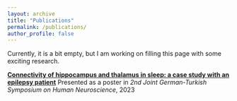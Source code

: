 ```yaml
---
layout: archive
title: "Publications"
permalink: /publications/
author_profile: false
---
```


Currently, it is a bit empty, but I am working on filling this page with some exciting research.

[**Connectivity of hippocampus and thalamus in sleep: a case study with an epilepsy patient**](https://drive.google.com/file/d/1M7lMzWRlDzrp8-z7Qgn-Ag6Kj9gLvU47/view?usp=sharing)
Presented as a poster in _2nd Joint German-Turkish Symposium on Human Neuroscience_, 2023
